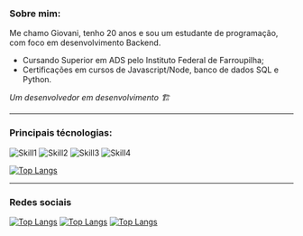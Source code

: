 
<h3> Sobre mim: </h3>

Me chamo Giovani, tenho 20 anos e sou um estudante de programação, com foco em desenvolvimento Backend.


- Cursando Superior em ADS pelo Instituto Federal de Farroupilha;
- Certificações em cursos de Javascript/Node, banco de dados SQL e Python.

<i> Um desenvolvedor em desenvolvimento 🏗️  </i>

<hr>


<h3> Principais técnologias: </h3>



![Skill1](https://img.shields.io/badge/JavaScript-F7DF1E?style=for-the-badge&logo=javascript&logoColor=black) ![Skill2](https://img.shields.io/badge/Node.js-43853D?style=for-the-badge&logo=node.js&logoColor=white) ![Skill3](https://img.shields.io/badge/Python-14354C?style=for-the-badge&logo=python&logoColor=white) ![Skill4](	https://img.shields.io/badge/MySQL-00000F?style=for-the-badge&logo=mysql&logoColor=white)




[![Top Langs](https://github-readme-stats.vercel.app/api/top-langs/?username=GFerriDev&layout=compact&theme=dracula)](https://github.com/anuraghazra/github-readme-stats)


<hr>

<h3> Redes sociais </h3>

[![Top Langs](https://img.shields.io/badge/Instagram-E4405F?style=for-the-badge&logo=instagram&logoColor=white)](https://instagram.com/gferri_16/) [![Top Langs](https://img.shields.io/badge/Facebook-1877F2?style=for-the-badge&logo=facebook&logoColor=white)](https://facebook.com/giovaniandre.ferri) [![Top Langs](	https://img.shields.io/badge/LinkedIn-0077B5?style=for-the-badge&logo=linkedin&logoColor=white)](https://linkedin.com/in/giovani-ferri-ab03601b4/)
